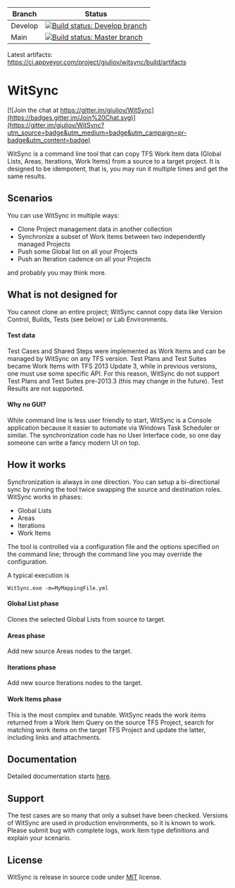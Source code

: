 | Branch  | Status |
|---------|--------|
| Develop | [![Build status: Develop branch](<https://ci.appveyor.com/api/projects/status/github/giuliov/WitSync?branch=develop&svg=true>)](https://ci.appveyor.com/project/giuliov/witsync) |
| Main | [![Build status: Master branch](https://ci.appveyor.com/api/projects/status/github/giuliov/WitSync?branch=master&svg=true>)](https://ci.appveyor.com/project/giuliov/witsync) |

Latest artifacts: <https://ci.appveyor.com/project/giuliov/witsync/build/artifacts>

# WitSync

[![Join the chat at https://gitter.im/giuliov/WitSync](https://badges.gitter.im/Join%20Chat.svg)](https://gitter.im/giuliov/WitSync?utm_source=badge&utm_medium=badge&utm_campaign=pr-badge&utm_content=badge)

WitSync is a command line tool that can copy TFS Work Item data (Global Lists, Areas, Iterations, Work Items) from a source to a target project.
It is designed to be idempotent, that is, you may run it multiple times and get the same results.


## Scenarios
You can use WitSync in multiple ways:

 - Clone Project management data in another collection
 - Synchronize a subset of Work Items between two independently managed Projects
 - Push some Global list on all your Projects
 - Push an Iteration cadence on all your Projects

and probably you may think more.

## What is not designed for

You cannot clone an entire project; WitSync cannot copy data like Version Control, Builds, Tests (see below) or Lab Environments.

#### Test data
Test Cases and Shared Steps were implemented as Work Items and can be managed by WitSync on any TFS version. Test Plans and Test Suites became Work Items with TFS 2013 Update 3, while in previous versions, one must use some specific API. For this reason, WitSync do not support Test Plans and Test Suites pre-2013.3 (this may change in the future).
Test Results are not supported.

#### Why no GUI?
While command line is less user friendly to start, WitSync is a Console application because it easier to automate via Windows Task Scheduler or similar.
The synchronization code has no User Interface code, so one day someone can write a fancy modern UI on top.


## How it works
Synchronization is always in one direction. You can setup a bi-directional sync by running the tool twice swapping the source and destination roles. 
WitSync works in phases:
 - Global Lists
 - Areas
 - Iterations
 - Work Items

The tool is controlled via a configuration file and the options specified on the command line; through the command line you may override the configuration.

A typical execution is
```Batchfile
WitSync.exe -m=MyMappingFile.yml
```

#### Global List phase
Clones the selected Global Lists from source to target.

#### Areas phase
Add new source Areas nodes to the target.

#### Iterations phase
Add new source Iterations nodes to the target.

#### Work Items phase
This is the most complex and tunable. WitSync reads the work items returned from a Work Item Query on the source TFS Project, search for matching work items on the target TFS Project and update the latter, including links and attachments.


## Documentation
Detailed documentation starts [here](docs/Introduction.md).


## Support
The test cases are so many that only a subset have been checked. Versions of WitSync are used in production environments, so it is known to work.
Please submit bug with complete logs, work item type definitions and explain your scenario.


## License
WitSync is release in source code under [MIT](http://opensource.org/licenses/MIT) license. 
